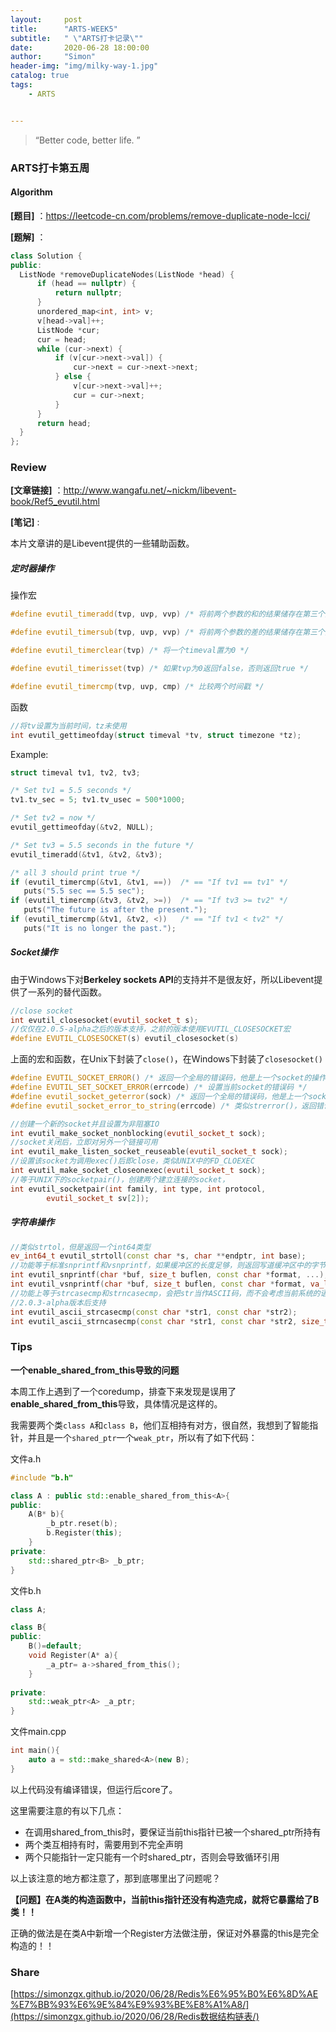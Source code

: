```yaml
---
layout:     post
title:      "ARTS-WEEK5"
subtitle:   " \"ARTS打卡记录\""
date:       2020-06-28 18:00:00
author:     "Simon"
header-img: "img/milky-way-1.jpg"
catalog: true
tags:
    - ARTS


---
```


> “Better code, better life. ”

### ARTS打卡第五周

#### Algorithm

**[题目]** ：https://leetcode-cn.com/problems/remove-duplicate-node-lcci/

**[题解]** ：

  ```c++
class Solution {
public:
    ListNode *removeDuplicateNodes(ListNode *head) {
        if (head == nullptr) {
            return nullptr;
        }
        unordered_map<int, int> v;
        v[head->val]++;
        ListNode *cur;
        cur = head;
        while (cur->next) {
            if (v[cur->next->val]) {
                cur->next = cur->next->next;
            } else {
                v[cur->next->val]++;
                cur = cur->next;
            }
        }
        return head;
    }
};
  ```



### Review

**[文章链接]** ：http://www.wangafu.net/~nickm/libevent-book/Ref5_evutil.html

**[笔记]** :

本片文章讲的是Libevent提供的一些辅助函数。

##### **定时器操作**

操作宏

```c++
#define evutil_timeradd(tvp, uvp, vvp) /* 将前两个参数的和的结果储存在第三个变量中 */

#define evutil_timersub(tvp, uvp, vvp) /* 将前两个参数的差的结果储存在第三个变量中 */

#define evutil_timerclear(tvp) /* 将一个timeval置为0 */

#define evutil_timerisset(tvp) /* 如果tvp为0返回false，否则返回true */

#define evutil_timercmp(tvp, uvp, cmp) /* 比较两个时间戳 */
```

函数

```c++
//将tv设置为当前时间，tz未使用
int evutil_gettimeofday(struct timeval *tv, struct timezone *tz);
```

Example:

```c++
struct timeval tv1, tv2, tv3;

/* Set tv1 = 5.5 seconds */
tv1.tv_sec = 5; tv1.tv_usec = 500*1000;

/* Set tv2 = now */
evutil_gettimeofday(&tv2, NULL);

/* Set tv3 = 5.5 seconds in the future */
evutil_timeradd(&tv1, &tv2, &tv3);

/* all 3 should print true */
if (evutil_timercmp(&tv1, &tv1, ==))  /* == "If tv1 == tv1" */
   puts("5.5 sec == 5.5 sec");
if (evutil_timercmp(&tv3, &tv2, >=))  /* == "If tv3 >= tv2" */
   puts("The future is after the present.");
if (evutil_timercmp(&tv1, &tv2, <))   /* == "If tv1 < tv2" */
   puts("It is no longer the past.");
```

##### **Socket操作**

由于Windows下对**Berkeley sockets API**的支持并不是很友好，所以Libevent提供了一系列的替代函数。

```c++
//close socket
int evutil_closesocket(evutil_socket_t s);
//仅仅在2.0.5-alpha之后的版本支持，之前的版本使用EVUTIL_CLOSESOCKET宏
#define EVUTIL_CLOSESOCKET(s) evutil_closesocket(s)
```

上面的宏和函数，在Unix下封装了`close()`，在Windows下封装了`closesocket()`

```c++
#define EVUTIL_SOCKET_ERROR() /* 返回一个全局的错误码，他是上一个socket的操作结果 */
#define EVUTIL_SET_SOCKET_ERROR(errcode) /* 设置当前socket的错误码 */
#define evutil_socket_geterror(sock) /* 返回一个全局的错误码，他是上一个socket的操作结果 */
#define evutil_socket_error_to_string(errcode) /* 类似strerror()，返回错误码代表的错误信息 */
```

```c++
//创建一个新的socket并且设置为非阻塞IO
int evutil_make_socket_nonblocking(evutil_socket_t sock);
//socket关闭后，立即对另外一个链接可用
int evutil_make_listen_socket_reuseable(evutil_socket_t sock);
//设置该socket为调用exec()后即close，类似UNIX中的FD_CLOEXEC
int evutil_make_socket_closeonexec(evutil_socket_t sock);
//等于UNIX下的socketpair()，创建两个建立连接的socket，
int evutil_socketpair(int family, int type, int protocol,
        evutil_socket_t sv[2]);
```

##### **字符串操作**

```c++
//类似strtol，但是返回一个int64类型
ev_int64_t evutil_strtoll(const char *s, char **endptr, int base);
//功能等于标准snprintf和vsnprintf，如果缓冲区的长度足够，则返回写道缓冲区中的字节数
int evutil_snprintf(char *buf, size_t buflen, const char *format, ...);
int evutil_vsnprintf(char *buf, size_t buflen, const char *format, va_list ap);
//功能上等于strcasecmp和strncasecmp，会把str当作ASCII码，而不会考虑当前系统的语言
//2.0.3-alpha版本后支持
int evutil_ascii_strcasecmp(const char *str1, const char *str2);
int evutil_ascii_strncasecmp(const char *str1, const char *str2, size_t n);
```

### Tips

**一个enable_shared_from_this导致的问题**

本周工作上遇到了一个coredump，排查下来发现是误用了**enable_shared_from_this**导致，具体情况是这样的。

我需要两个类`class A`和`class B`，他们互相持有对方，很自然，我想到了智能指针，并且是一个`shared_ptr`一个`weak_ptr`，所以有了如下代码：

文件a.h

```c++
#include "b.h"

class A : public std::enable_shared_from_this<A>{
public:
    A(B* b){
        _b_ptr.reset(b);
        b.Register(this);
    }
private:
	std::shared_ptr<B> _b_ptr;    
}
```

文件b.h

```c++
class A;

class B{
public:
    B()=default;
    void Register(A* a){
        _a_ptr= a->shared_from_this();
    }
    
private:
    std::weak_ptr<A> _a_ptr;
}
```

文件main.cpp

```c++
int main(){
    auto a = std::make_shared<A>(new B);
}
```

以上代码没有编译错误，但运行后core了。

这里需要注意的有以下几点：

* 在调用shared_from_this时，要保证当前this指针已被一个shared_ptr所持有
* 两个类互相持有时，需要用到不完全声明
* 两个只能指针一定只能有一个时shared_ptr，否则会导致循环引用

以上该注意的地方都注意了，那到底哪里出了问题呢？

**【问题】在A类的构造函数中，当前this指针还没有构造完成，就将它暴露给了B类！！**

正确的做法是在类A中新增一个Register方法做注册，保证对外暴露的this是完全构造的！！



### Share

[https://simonzgx.github.io/2020/06/28/Redis%E6%95%B0%E6%8D%AE%E7%BB%93%E6%9E%84%E9%93%BE%E8%A1%A8/](https://simonzgx.github.io/2020/06/28/Redis数据结构链表/)

